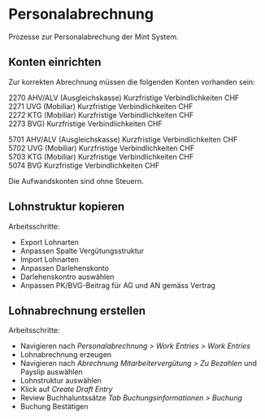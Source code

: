 # Personalabrechnung
Prozesse zur Personalabrechung der Mint System.

## Konten einrichten

Zur korrekten Abrechnung müssen die folgenden Konten vorhanden sein:

2270	AHV/ALV (Ausgleichskasse)	Kurzfristige Verbindlichkeiten  CHF  
2271	UVG (Mobiliar)	Kurzfristige Verbindlichkeiten	CHF  
2272	KTG (Mobiliar)	Kurzfristige Verbindlichkeiten	CHF  
2273	BVG)	Kurzfristige Verbindlichkeiten	CHF  
 
5701	AHV/ALV (Ausgleichskasse)	Kurzfristige Verbindlichkeiten  CHF  
5702	UVG (Mobiliar)	Kurzfristige Verbindlichkeiten	CHF  
5703	KTG (Mobiliar)	Kurzfristige Verbindlichkeiten	CHF  
5074	BVG	Kurzfristige Verbindlichkeiten	CHF  

Die Aufwandskonten sind ohne Steuern.

## Lohnstruktur kopieren

Arbeitsschritte:
* Export Lohnarten
* Anpassen Spalte Vergütungsstruktur
* Import Lohnarten
* Anpassen Darlehenskonto
* Darlehenskontro auswählen
* Anpassen PK/BVG-Beitrag für AG und AN gemäss Vertrag

## Lohnabrechnung erstellen

Arbeitsschritte:
* Navigieren nach *Personalabrechnung  > Work Entries > Work Entries*
* Lohnabrechnung erzeugen
* Navigieren nach *Abrechnung Mitarbeitervergütung > Zu Bezahlen* und Payslip auswählen
* Lohnstruktur auswählen
* Klick auf *Create Draft Entry*
* Review Buchhaluntssätze *Tab Buchungsinformationen > Buchung*
* Buchung Bestätigen